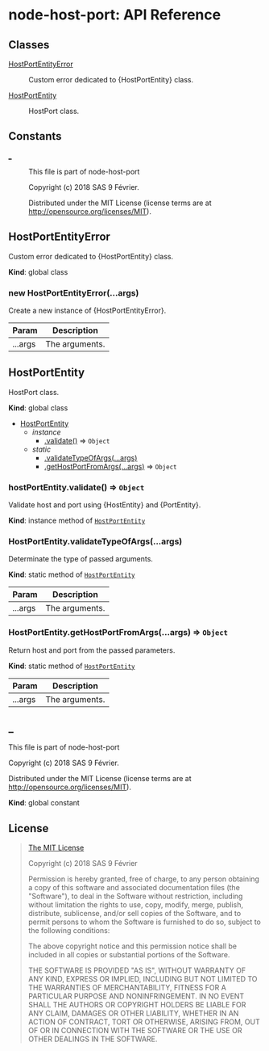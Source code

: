 # node-host-port: API Reference

## Classes

<dl>
<dt><a href="#HostPortEntityError">HostPortEntityError</a></dt>
<dd><p>Custom error dedicated to {HostPortEntity} class.</p>
</dd>
<dt><a href="#HostPortEntity">HostPortEntity</a></dt>
<dd><p>HostPort class.</p>
</dd>
</dl>

## Constants

<dl>
<dt><a href="#_">_</a></dt>
<dd><p>This file is part of node-host-port</p>
<p>Copyright (c) 2018 SAS 9 Février.</p>
<p>Distributed under the MIT License (license terms are at <a href="http://opensource.org/licenses/MIT">http://opensource.org/licenses/MIT</a>).</p>
</dd>
</dl>

<a name="HostPortEntityError"></a>

## HostPortEntityError
Custom error dedicated to {HostPortEntity} class.

**Kind**: global class  
<a name="new_HostPortEntityError_new"></a>

### new HostPortEntityError(...args)
Create a new instance of {HostPortEntityError}.


| Param | Description |
| --- | --- |
| ...args | The arguments. |

<a name="HostPortEntity"></a>

## HostPortEntity
HostPort class.

**Kind**: global class  

* [HostPortEntity](#HostPortEntity)
    * _instance_
        * [.validate()](#HostPortEntity+validate) ⇒ <code>Object</code>
    * _static_
        * [.validateTypeOfArgs(...args)](#HostPortEntity.validateTypeOfArgs)
        * [.getHostPortFromArgs(...args)](#HostPortEntity.getHostPortFromArgs) ⇒ <code>Object</code>

<a name="HostPortEntity+validate"></a>

### hostPortEntity.validate() ⇒ <code>Object</code>
Validate host and port using {HostEntity} and {PortEntity}.

**Kind**: instance method of [<code>HostPortEntity</code>](#HostPortEntity)  
<a name="HostPortEntity.validateTypeOfArgs"></a>

### HostPortEntity.validateTypeOfArgs(...args)
Determinate the type of passed arguments.

**Kind**: static method of [<code>HostPortEntity</code>](#HostPortEntity)  

| Param | Description |
| --- | --- |
| ...args | The arguments. |

<a name="HostPortEntity.getHostPortFromArgs"></a>

### HostPortEntity.getHostPortFromArgs(...args) ⇒ <code>Object</code>
Return host and port from the passed parameters.

**Kind**: static method of [<code>HostPortEntity</code>](#HostPortEntity)  

| Param | Description |
| --- | --- |
| ...args | The arguments. |

<a name="_"></a>

## _
This file is part of node-host-port

Copyright (c) 2018 SAS 9 Février.

Distributed under the MIT License (license terms are at http://opensource.org/licenses/MIT).

**Kind**: global constant  

## <a name="license"> License

>
> [The MIT License](https://opensource.org/licenses/MIT)
>
> Copyright (c) 2018 SAS 9 Février
>
> Permission is hereby granted, free of charge, to any person obtaining a copy
> of this software and associated documentation files (the "Software"), to deal
> in the Software without restriction, including without limitation the rights
> to use, copy, modify, merge, publish, distribute, sublicense, and/or sell
> copies of the Software, and to permit persons to whom the Software is
> furnished to do so, subject to the following conditions:
>
> The above copyright notice and this permission notice shall be included in all
> copies or substantial portions of the Software.
>
> THE SOFTWARE IS PROVIDED "AS IS", WITHOUT WARRANTY OF ANY KIND, EXPRESS OR
> IMPLIED, INCLUDING BUT NOT LIMITED TO THE WARRANTIES OF MERCHANTABILITY,
> FITNESS FOR A PARTICULAR PURPOSE AND NONINFRINGEMENT. IN NO EVENT SHALL THE
>AUTHORS OR COPYRIGHT HOLDERS BE LIABLE FOR ANY CLAIM, DAMAGES OR OTHER
> LIABILITY, WHETHER IN AN ACTION OF CONTRACT, TORT OR OTHERWISE, ARISING FROM,
> OUT OF OR IN CONNECTION WITH THE SOFTWARE OR THE USE OR OTHER DEALINGS IN THE
> SOFTWARE.
>

